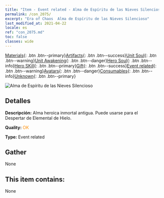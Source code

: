 ```yaml
---
title: "Item - Event related - Alma de Espíritu de las Nieves Silencioso"
permalink: /con_2075/
excerpt: "Era of Chaos  Alma de Espíritu de las Nieves Silencioso"
last_modified_at: 2021-04-22
locale: es
ref: "con_2075.md"
toc: false
classes: wide
---
```

 [Materials](/ItemsES/){: .btn .btn--primary}[Artifacts](/ItemsES/Artifacts/){: .btn .btn--success}[Unit Soul](/ItemsES/UnitSoul/){: .btn .btn--warning}[Unit Awakening](/ItemsES/UnitAwakening/){: .btn .btn--danger}[Hero Soul](/ItemsES/HeroSoul/){: .btn .btn--info}[Hero SKill](/ItemsES/HeroSkill/){: .btn .btn--primary}[Gift](/ItemsES/Gift/){: .btn .btn--success}[Event related](/ItemsES/Events/){: .btn .btn--warning}[Avatars](/ItemsES/Avatars/){: .btn .btn--danger}[Consumables](/ItemsES/Consumables/){: .btn .btn--info}[Unknown](/ItemsES/Unknown/){: .btn .btn--primary}

 ![Alma de Espíritu de las Nieves Silencioso](/images/t/juexing_903.jpg)

## Detalles
 **Descripción:** Alma heroica inmortal antigua. Puede usarse para el Despertar de Elemental de Hielo.

 **Quality:** <span style="color: #FF8C00">OK</span>

 **Type:** Event related

## Gather

  None

## This item contains:

  None

